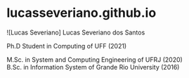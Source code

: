 # lucasseveriano.github.io


![Lucas Severiano]
Lucas Severiano dos Santos

Ph.D Student in Computing of UFF (2021)

M.Sc. in System and Computing Engineering of UFRJ (2020)  
B.Sc. in Information System of Grande Rio University (2016)
